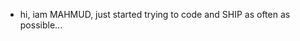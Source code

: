 -  hi, iam MAHMUD, just started trying to code and SHIP as often as possible...
<!---
1stMahmut/1stMahmut is a ✨ special ✨ repository because its `README.md` (this file) appears on your GitHub profile.
You can click the Preview link to take a look at your changes.
--->
